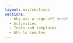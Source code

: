 ```yaml
---
layout: nav/sections
sections:
  - Why use a sign-off brief
  - Activities
  - Tools and templates
  - Who to involve
---
```

